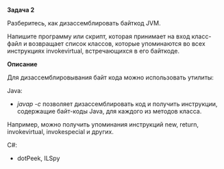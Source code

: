 **Задача 2**

Разберитесь, как дизассемблировать байткод JVM.

Напишите программу или скрипт, которая принимает на вход класс-файл и возвращает список классов, которые упоминаются во всех инструкциях invokevirtual, встречающихся в его байткоде. 

**Описание**

Для дизассемблировывания байт кода можно использовать утилиты:

Java:

- *javap -c* позволяет дизассемблировать код и получить инструкции, содержащие байт-коды Java, для каждого из методов класса. 

Например, можно получить упоминания инструкций new, return, invokevirtual, invokespecial и других.

C#:

- dotPeek, ILSpy
